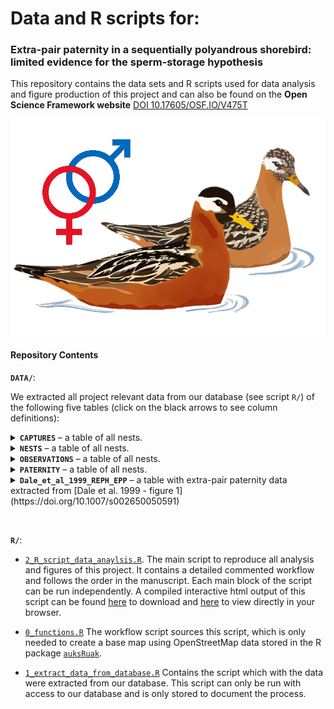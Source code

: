 # Data and R scripts for:

### Extra-pair paternity in a sequentially polyandrous shorebird: limited evidence for the sperm-storage hypothesis

This repository contains the data sets and R scripts used for data analysis and figure production of this project and can also be found on the **Open Science Framework website** [DOI 10.17605/OSF.IO/V475T](https://osf.io/v475t/)

![Pair of red phalaropes. Illustration by Margherita Cragnolini](./DATA/ILLUSTRATIONS/reph_pair.jpg)

#### Repository Contents


**`DATA/`**:

We extracted all project relevant data from our database (see script `R/`) of the following five tables (click on 
the black arrows to see column definitions):

<details>
  <summary> <b><code>CAPTURES</code></b> – a table of all nests.</summary>
  
  Columns are defined as:

  1.	`external`: 
  2.	`data_type`: 
  3.	`year_`: 
  4.	`ID`:
  5.	`UL`: 
  6.	`UR`: 
  7.	`LL`: 
  8.	`LR`: 
  9.	`sex`:
  10. `lat`:
  11. `lon`:
  12. `caught_time`:  
  13. `dead`:  

</details>


<details>
  <summary> <b><code>NESTS</code></b> – a table of all nests.</summary>
  
  Columns are defined as:

  1.	`external`: 
  2.	`data_type`: 
  3.	`year_`: 
  4.	`nestID`:
  5.	`male_id`: 
  6.	`female_id`: 
  7.	`male_assigned`: 
  8.	`female_assigned`: 
  9.	`found_datetime`:
  10. `clutch_size`:
  11. `collected_datetime`:
  12. `initiation`:  
  13. `initiation_method`:  
  14. `est_hatching_datetime`:  
  15. `hatching_datetime`:  
  16. `chicks_back`:  
  17. `last_checked_datetime`:    
  18. `nest_state`:      
  19. `nest_state_date`:      
  20. `lat`:      
  21. `lon`:      
  22. `parentage`:      
  23. `anyEPY`:      
  24. `N_parentage`:    
  25. `N_EPY`:    
  26. `female_clutch`:    
  27. `N_female_clutch`:    
  28. `polyandrous`:    
  29. `polyandry_study_site`:    
  30. `male_clutch`:    
  31. `N_male_clutch`:      
  32. `renesting_male`:      
  33. `renesting_study_site`:  
</details>


<details>
  <summary> <b><code>OBSERVATIONS</code></b> – a table of all nests.</summary>
  
  Columns are defined as:

  1.	`year_`: 
  2.	`datetime_`: 
  3.	`obs_id`: 
  4.	`ID1`:
  5.	`ID2`: 
  6.	`ID1sex`: 
  7.	`ID2sex`: 
  8.	`ID1copAS`: 
  9.	`ID2copAS`:
  10. `same_sex`:
  11. `ID1_1st_partner`:
  12. `ID1_2nd_partner`:  
  13. `diff_obs_1st_initiation`:  
  14. `diff_obs_2nd_initiation`:  
  15. `seen_with_other_than_1st_partner`:  
  16. `seen_with_other_than_2nd_partner`:  
  17. `copAS_not_1st_partner`:    
  18. `copAS_not_2nd_partner`:      

</details>


<details>
  <summary> <b><code>PATERNITY</code></b> – a table of all nests.</summary>
  
  Columns are defined as:

  1.	`year_`: 
  2.	`nestID`: 
  3.	`IDchick`: 
  4.	`IDmother`:
  5.	`IDfather`: 
  6.	`EPY`: 
  7.	`undeveloped`: 
  8.	`comment`: 

</details>


<details>
  <summary> <b><code>Dale_et_al_1999_REPH_EPP</code></b> – a table with extra-pair paternity data extracted
  from [Dale et al. 1999 - figure 1](https://doi.org/10.1007/s002650050591) </summary>
  
  Columns are defined as:

  1.	`year_`: year
  2.	`nestID`: unique nest number
  3.	`initiation_doy`: day of the year the first egg was laid
  4.	`anyEPY`: nest with extra-pair young = 1 or without = 0

</details>

<p>&nbsp;</p>

**`R/`**:

  - [`2_R_script_data_anaylsis.R`](https://github.com/krietsch/REPH_PATERNITY/blob/master/R/2_R_script_data_anaylsis.R). 
  The main script to reproduce all analysis and figures of this project. It contains a detailed commented workflow and 
  follows the order in the manuscript. Each main block of the script can be run independently. A compiled interactive 
  html output of this script can be found
  [here](https://github.com/krietsch/REPH_PATERNITY/blob/master/R/2_R_script_data_anaylsis.html) to download and 
  [here](https://github.com/krietsch/REPH_PATERNITY/blob/master/R/2_R_script_data_anaylsis.html) to view directly 
  in your browser.  
  
  - [`0_functions.R`](https://github.com/krietsch/REPH_PATERNITY/blob/master/R/0_functions.R) The workflow script 
  sources this script, which is only needed to create a base map using OpenStreetMap data stored in the R package 
  [`auksRuak`](https://github.com/krietsch/auksRuak). 
  
  - [`1_extract_data_from_database.R`](https://github.com/krietsch/REPH_PATERNITY/blob/master/R/1_extract_data_from_database.R) 
  Contains the script which with the data were extracted from our database. This script can only be run with access 
  to our database and is only stored to document the process. 
  
  
  
  
  
  
  
  

